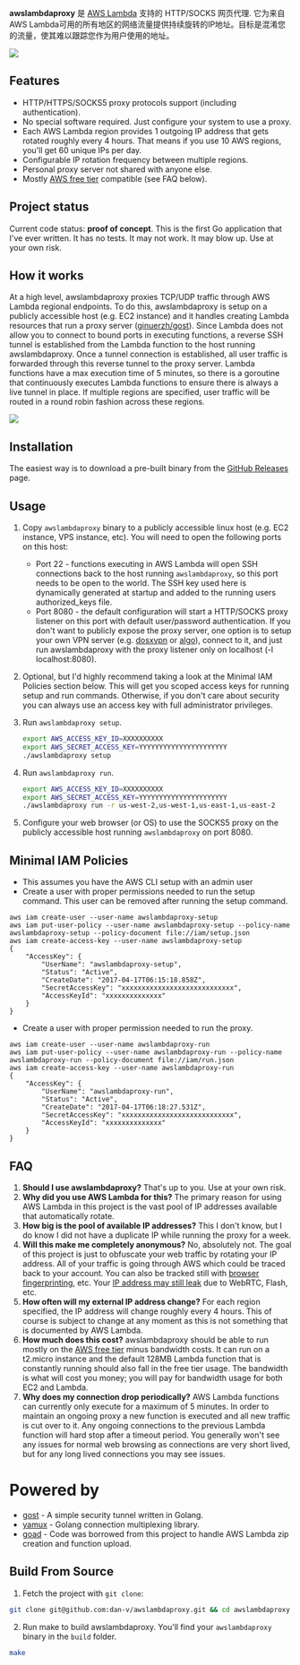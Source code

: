 <b>awslambdaproxy</b> 是 [AWS Lambda](https://aws.amazon.com/lambda/) 支持的 HTTP/SOCKS 网页代理. 它为来自AWS Lambda可用的所有地区的网络流量提供持续旋转的IP地址。目标是混淆您的流量，使其难以跟踪您作为用户使用的地址。

![](/images/overview.gif?raw=true)

## Features
* HTTP/HTTPS/SOCKS5 proxy protocols support (including authentication).
* No special software required. Just configure your system to use a proxy.
* Each AWS Lambda region provides 1 outgoing IP address that gets rotated roughly every 4 hours. That means if you use 10 AWS regions, you'll get 60 unique IPs per day.
* Configurable IP rotation frequency between multiple regions.
* Personal proxy server not shared with anyone else.
* Mostly [AWS free tier](https://aws.amazon.com/free/) compatible (see FAQ below).

## Project status
Current code status: <b>proof of concept</b>. This is the first Go application that I've ever written. It has no tests. It may not work. It may blow up. Use at your own risk.

## How it works
At a high level, awslambdaproxy proxies TCP/UDP traffic through AWS Lambda regional endpoints. To do this, awslambdaproxy is setup on a publicly accessible host (e.g. EC2 instance) and it handles creating Lambda resources that run a proxy server ([ginuerzh/gost](https://github.com/ginuerzh/gost)). Since Lambda does not allow you to connect to bound ports in executing functions, a reverse SSH tunnel is established from the Lambda function to the host running awslambdaproxy. Once a tunnel connection is established, all user traffic is forwarded through this reverse tunnel to the proxy server. Lambda functions have a max execution time of 5 minutes, so there is a goroutine that continuously executes Lambda functions to ensure there is always a live tunnel in place. If multiple regions are specified, user traffic will be routed in a round robin fashion across these regions.

![](/images/how-it-works.png?raw=true)

## Installation

The easiest way is to download a pre-built binary from the [GitHub Releases](https://github.com/dan-v/awslambdaproxy/releases) page.

## Usage

1. Copy `awslambdaproxy` binary to a publicly accessible linux host (e.g. EC2 instance, VPS instance, etc). You will need to open the following ports on this host:
    * Port 22 - functions executing in AWS Lambda will open SSH connections back to the host running `awslambdaproxy`, so this port needs to be open to the world. The SSH key used here is dynamically generated at startup and added to the running users authorized_keys file.
    * Port 8080 - the default configuration will start a HTTP/SOCKS proxy listener on this port with default user/password authentication. If you don't want to publicly expose the proxy server, one option is to setup your own VPN server (e.g. [dosxvpn](https://github.com/dan-v/dosxvpn) or [algo](https://github.com/trailofbits/algo)), connect to it, and just run awslambdaproxy with the proxy listener only on localhost (-l localhost:8080).

2. Optional, but I'd highly recommend taking a look at the Minimal IAM Policies section below. This will get you scoped access keys for running setup and run commands. Otherwise, if you don't care about security you can always use an access key with full administrator privileges.

2. Run `awslambdaproxy setup`. 

    ```sh
    export AWS_ACCESS_KEY_ID=XXXXXXXXXX
    export AWS_SECRET_ACCESS_KEY=YYYYYYYYYYYYYYYYYYYYYY
    ./awslambdaproxy setup
    ```

3. Run `awslambdaproxy run`. 

    ```sh
    export AWS_ACCESS_KEY_ID=XXXXXXXXXX
    export AWS_SECRET_ACCESS_KEY=YYYYYYYYYYYYYYYYYYYYYY
    ./awslambdaproxy run -r us-west-2,us-west-1,us-east-1,us-east-2
    ```
    
3. Configure your web browser (or OS) to use the SOCKS5 proxy on the publicly accessible host running `awslambdaproxy` on port 8080.

## Minimal IAM Policies
* This assumes you have the AWS CLI setup with an admin user
* Create a user with proper permissions needed to run the setup command. This user can be removed after running the setup command.
```
aws iam create-user --user-name awslambdaproxy-setup
aws iam put-user-policy --user-name awslambdaproxy-setup --policy-name awslambdaproxy-setup --policy-document file://iam/setup.json
aws iam create-access-key --user-name awslambdaproxy-setup
{
    "AccessKey": {
        "UserName": "awslambdaproxy-setup",
        "Status": "Active",
        "CreateDate": "2017-04-17T06:15:18.858Z",
        "SecretAccessKey": "xxxxxxxxxxxxxxxxxxxxxxxxxxxx",
        "AccessKeyId": "xxxxxxxxxxxxxx"
    }
}
```
* Create a user with proper permission needed to run the proxy.
```
aws iam create-user --user-name awslambdaproxy-run
aws iam put-user-policy --user-name awslambdaproxy-run --policy-name awslambdaproxy-run --policy-document file://iam/run.json
aws iam create-access-key --user-name awslambdaproxy-run
{
    "AccessKey": {
        "UserName": "awslambdaproxy-run",
        "Status": "Active",
        "CreateDate": "2017-04-17T06:18:27.531Z",
        "SecretAccessKey": "xxxxxxxxxxxxxxxxxxxxxxxxxxxx",
        "AccessKeyId": "xxxxxxxxxxxxxx"
    }
}
```

## FAQ
1. <b>Should I use awslambdaproxy?</b> That's up to you. Use at your own risk.
2. <b>Why did you use AWS Lambda for this?</b> The primary reason for using AWS Lambda in this project is the vast pool of IP addresses available that automatically rotate.
3. <b>How big is the pool of available IP addresses?</b> This I don't know, but I do know I did not have a duplicate IP while running the proxy for a week.
4. <b>Will this make me completely anonymous?</b> No, absolutely not. The goal of this project is just to obfuscate your web traffic by rotating your IP address. All of your traffic is going through AWS which could be traced back to your account. You can also be tracked still with [browser fingerprinting](https://panopticlick.eff.org/), etc. Your [IP address may still leak](https://ipleak.net/) due to WebRTC, Flash, etc.
5. <b>How often will my external IP address change?</b> For each region specified, the IP address will change roughly every 4 hours. This of course is subject to change at any moment as this is not something that is documented by AWS Lambda.
6. <b>How much does this cost?</b> awslambdaproxy should be able to run mostly on the [AWS free tier](https://aws.amazon.com/free/) minus bandwidth costs. It can run on a t2.micro instance and the default 128MB Lambda function that is constantly running should also fall in the free tier usage. The bandwidth is what will cost you money; you will pay for bandwidth usage for both EC2 and Lambda.
7. <b>Why does my connection drop periodically?</b> AWS Lambda functions can currently only execute for a maximum of 5 minutes. In order to maintain an ongoing proxy a new function is executed and all new traffic is cut over to it. Any ongoing connections to the previous Lambda function will hard stop after a timeout period. You generally won't see any issues for normal web browsing as connections are very short lived, but for any long lived connections you may see issues.

# Powered by
* [gost](https://github.com/ginuerzh/gost) - A simple security tunnel written in Golang.
* [yamux](https://github.com/hashicorp/yamux) - Golang connection multiplexing library.
* [goad](https://github.com/goadapp/goad) - Code was borrowed from this project to handle AWS Lambda zip creation and function upload.

## Build From Source
1. Fetch the project with `git clone`:

  ```sh
  git clone git@github.com:dan-v/awslambdaproxy.git && cd awslambdaproxy
  ```

2. Run make to build awslambdaproxy. You'll find your `awslambdaproxy` binary in the `build` folder.

  ```sh
  make
  ```
